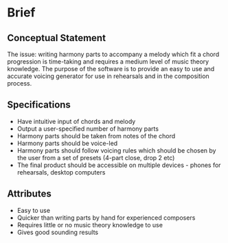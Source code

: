 # Brief

## Conceptual Statement
The issue: writing harmony parts to accompany a melody which fit a chord progression is time-taking and requires a medium level of music theory knowledge.
The purpose of the software is to provide an easy to use and accurate voicing generator for use in rehearsals and in the composition process.

## Specifications
- Have intuitive input of chords and melody
- Output a user-specified number of harmony parts
- Harmony parts should be taken from notes of the chord
- Harmony parts should be voice-led
- Harmony parts should follow voicing rules which should be chosen by the user from a set of presets (4-part close, drop 2 etc)
- The final product should be accessible on multiple devices - phones for rehearsals, desktop computers

## Attributes
- Easy to use
- Quicker than writing parts by hand for experienced composers
- Requires little or no music theory knowledge to use
- Gives good sounding results
